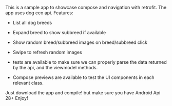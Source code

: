 This is a sample app to showcase compose and navigation with retrofit. The app uses dog ceo api.
Features: 
- List all dog breeds
- Expand breed to show subbreed if available
- Show random breed/subbreed images on breed/subbreed click
- Swipe to refresh random images

- tests are available to make sure we can properly parse the data returned by the api, and the viewmodel methods.
- Compose previews are available to test the UI components in each relevant class.

Just download the app and compile! but make sure you have Android Api 28+
Enjoy! 
